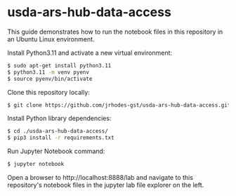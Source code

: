 # usda-ars-hub-data-access

This guide demonstrates how to run the notebook files in this repository in an Ubuntu Linux environment.

Install Python3.11 and activate a new virtual environment:
```bash
$ sudo apt-get install python3.11
$ python3.11 -m venv pyenv
$ source pyenv/bin/activate
```

Clone this repository locally:
```bash
$ git clone https://github.com/jrhodes-gst/usda-ars-hub-data-access.git
```

Install Python library dependencies:
```bash
$ cd ./usda-ars-hub-data-access/
$ pip3 install -r requirements.txt
```

Run Jupyter Notebook command:
```bash
$ jupyter notebook
```

Open a browser to http://localhost:8888/lab and navigate to this repository's notebook files in the jupyter lab file explorer on the left.
